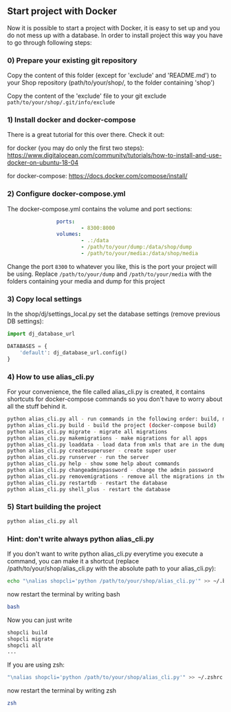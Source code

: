 ## Start project with Docker

Now it is possible to start a project with Docker, it is easy to set up and you do not mess up with a database. In order to install project this way you have to go through following steps:

### 0) Prepare your existing git repository 

Copy the content of this folder (except for 'exclude' and 'README.md') to your Shop repository (path/to/your/shop/, to the folder containing 'shop')

Copy the content of the 'exclude' file to your git exclude ```path/to/your/shop/.git/info/exclude```

### 1) Install docker and docker-compose

There is a great tutorial for this over there. Check it out: 

for docker (you may do only the first two steps): <https://www.digitalocean.com/community/tutorials/how-to-install-and-use-docker-on-ubuntu-18-04> 

for docker-compose: <https://docs.docker.com/compose/install/>

### 2) Configure docker-compose.yml

The docker-compose.yml contains the volume and port sections:
```yml
                ports:
                        - 8300:8000
                volumes:
                        - .:/data
                        - /path/to/your/dump:/data/shop/dump
                        - /path/to/your/media:/data/shop/media
```

Change the port ```8300``` to whatever you like, this is the port your project will be using. Replace ```/path/to/your/dump``` and ```/path/to/your/media``` with the folders containing your media and dump for this project

### 3) Copy local settings

In the shop/dj/settings_local.py set the database settings (remove previous DB settings):
```python
import dj_database_url

DATABASES = {
    'default': dj_database_url.config()
}
```

### 4) How to use alias_cli.py

For your convenience, the file called alias_cli.py is created, it contains shortcuts for docker-compose commands so you don't have to worry about all the stuff behind it.

```bash
python alias_cli.py all - run commands in the following order: build, migrate, makemigrations, migrate, loaddata, changeadminpassword, runserver.
python alias_cli.py build - build the project (docker-compose build)
python alias_cli.py migrate - migrate all migrations
python alias_cli.py makemigrations - make migrations for all apps
python alias_cli.py loaddata - load data from xmls that are in the dump folder
python alias_cli.py createsuperuser - create super user
python alias_cli.py runserver - run the server
python alias_cli.py help - show some help about commands
python alias_cli.py changeadminpassword - change the admin password
python alias_cli.py removemigrations - remove all the migrations in the project
python alias_cli.py restartdb - restart the database
python alias_cli.py shell_plus - restart the database
```

### 5) Start building the project

```bash
python alias_cli.py all
```

### Hint: don't write always python alias_cli.py

If you don't want to write python alias_cli.py everytime you execute a command, you can make it a shortcut (replace /path/to/your/shop/alias_cli.py with the absolute path to your alias_cli.py):
```bash
echo "\nalias shopcli='python /path/to/your/shop/alias_cli.py'" >> ~/.bashrc
```
now restart the terminal by writing bash
```bash
bash
```
Now you can just write
```bash
shopcli build
shopcli migrate
shopcli all
...
```
If you are using zsh:

```bash
"\nalias shopcli='python /path/to/your/shop/alias_cli.py'" >> ~/.zshrc
```
now restart the terminal by writing zsh
```bash
zsh
```
